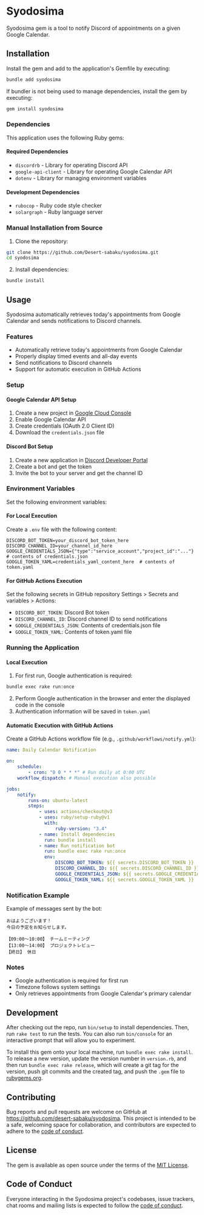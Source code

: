# Syodosima

Syodosima gem is a tool to notify Discord of appointments on a given Google Calendar.

## Installation

Install the gem and add to the application's Gemfile by executing:

```bash
bundle add syodosima
```

If bundler is not being used to manage dependencies, install the gem by executing:

```bash
gem install syodosima
```

### Dependencies

This application uses the following Ruby gems:

#### Required Dependencies

-   `discordrb` - Library for operating Discord API
-   `google-api-client` - Library for operating Google Calendar API
-   `dotenv` - Library for managing environment variables

#### Development Dependencies

-   `rubocop` - Ruby code style checker
-   `solargraph` - Ruby language server

### Manual Installation from Source

1. Clone the repository:

```bash
git clone https://github.com/Desert-sabaku/syodosima.git
cd syodosima
```

2. Install dependencies:

```bash
bundle install
```

## Usage

Syodosima automatically retrieves today's appointments from Google Calendar and sends notifications to Discord channels.

### Features

-   Automatically retrieve today's appointments from Google Calendar
-   Properly display timed events and all-day events
-   Send notifications to Discord channels
-   Support for automatic execution in GitHub Actions

### Setup

#### Google Calendar API Setup

1. Create a new project in [Google Cloud Console](https://console.cloud.google.com/)
2. Enable Google Calendar API
3. Create credentials (OAuth 2.0 Client ID)
4. Download the `credentials.json` file

#### Discord Bot Setup

1. Create a new application in [Discord Developer Portal](https://discord.com/developers/applications)
2. Create a bot and get the token
3. Invite the bot to your server and get the channel ID

### Environment Variables

Set the following environment variables:

#### For Local Execution

Create a `.env` file with the following content:

```env
DISCORD_BOT_TOKEN=your_discord_bot_token_here
DISCORD_CHANNEL_ID=your_channel_id_here
GOOGLE_CREDENTIALS_JSON={"type":"service_account","project_id":"..."}  # contents of credentials.json
GOOGLE_TOKEN_YAML=credentials_yaml_content_here  # contents of token.yaml
```

#### For GitHub Actions Execution

Set the following secrets in GitHub repository Settings > Secrets and variables > Actions:

-   `DISCORD_BOT_TOKEN`: Discord Bot token
-   `DISCORD_CHANNEL_ID`: Discord channel ID to send notifications
-   `GOOGLE_CREDENTIALS_JSON`: Contents of credentials.json file
-   `GOOGLE_TOKEN_YAML`: Contents of token.yaml file

### Running the Application

#### Local Execution

1. For first run, Google authentication is required:

```bash
bundle exec rake run:once
```

2. Perform Google authentication in the browser and enter the displayed code in the console
3. Authentication information will be saved in `token.yaml`

#### Automatic Execution with GitHub Actions

Create a GitHub Actions workflow file (e.g., `.github/workflows/notify.yml`):

```yaml
name: Daily Calendar Notification

on:
    schedule:
        - cron: "0 0 * * *" # Run daily at 0:00 UTC
    workflow_dispatch: # Manual execution also possible

jobs:
    notify:
        runs-on: ubuntu-latest
        steps:
            - uses: actions/checkout@v3
            - uses: ruby/setup-ruby@v1
              with:
                  ruby-version: "3.4"
            - name: Install dependencies
              run: bundle install
            - name: Run notification bot
              run: bundle exec rake run:once
              env:
                  DISCORD_BOT_TOKEN: ${{ secrets.DISCORD_BOT_TOKEN }}
                  DISCORD_CHANNEL_ID: ${{ secrets.DISCORD_CHANNEL_ID }}
                  GOOGLE_CREDENTIALS_JSON: ${{ secrets.GOOGLE_CREDENTIALS_JSON }}
                  GOOGLE_TOKEN_YAML: ${{ secrets.GOOGLE_TOKEN_YAML }}
```

### Notification Example

Example of messages sent by the bot:

```
おはようございます！
今日の予定をお知らせします。

【09:00〜10:00】 チームミーティング
【13:00〜14:00】 プロジェクトレビュー
【終日】 休日
```

### Notes

-   Google authentication is required for first run
-   Timezone follows system settings
-   Only retrieves appointments from Google Calendar's primary calendar

## Development

After checking out the repo, run `bin/setup` to install dependencies. Then, run `rake test` to run the tests. You can also run `bin/console` for an interactive prompt that will allow you to experiment.

To install this gem onto your local machine, run `bundle exec rake install`. To release a new version, update the version number in `version.rb`, and then run `bundle exec rake release`, which will create a git tag for the version, push git commits and the created tag, and push the `.gem` file to [rubygems.org](https://rubygems.org).

## Contributing

Bug reports and pull requests are welcome on GitHub at https://github.com/desert-sabaku/syodosima. This project is intended to be a safe, welcoming space for collaboration, and contributors are expected to adhere to the [code of conduct](https://github.com/[USERNAME]/syodosima/blob/gem/CODE_OF_CONDUCT.md).

## License

The gem is available as open source under the terms of the [MIT License](https://opensource.org/licenses/MIT).

## Code of Conduct

Everyone interacting in the Syodosima project's codebases, issue trackers, chat rooms and mailing lists is expected to follow the [code of conduct](https://github.com/[USERNAME]/syodosima/blob/gem/CODE_OF_CONDUCT.md).
